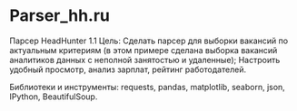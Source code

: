 # Parser_hh.ru

Парсер HeadHunter
1.1  Цель:
Сделать парсер для выборки вакансий по актуальным критериям (в этом примере сделана выборка вакансий аналитиков данных с неполной занятостью и удаленные);
Настроить удобный просмотр, анализ зарплат, рейтинг работодателей.

Библиотеки и инструменты: requests, pandas, matplotlib, seaborn, json, IPython, BeautifulSoup. 
